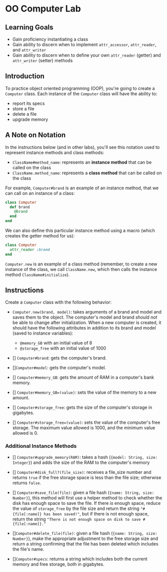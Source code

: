 # OO Computer Lab

## Learning Goals

- Gain proficiency instantiating a class
- Gain ability to discern when to implement `attr_accessor`, `attr_reader`, and
  `attr_writer`
- Gain ability to discern when to define your own `attr_reader` (getter) and
  `attr_writer` (setter) methods

## Introduction

To practice object oriented programming (OOP), you're going to create a `Computer`
class. Each instance of the `Computer` class will have the ability to:

- report its specs
- store a file
- delete a file
- upgrade memory

## A Note on Notation

In the instructions below (and in other labs), you'll see this notation used to
represent instance methods and class methods:

- `ClassName#method_name`: represents an **instance method** that can be called
  on the class
- `ClassName.method_name`: represents a **class method** that can be called on
  the class

For example, `Computer#brand` is an example of an instance method, that we can call
on an instance of a class:

```rb
class Computer
  def brand
    @brand
  end
end
```

We can also define this particular instance method using a macro (which creates
the getter method for us):

```rb
class Computer
  attr_reader :brand
end
```

`Computer.new` is an example of a class method (remember, to create a new instance
of the class, we call `ClassName.new`, which then calls the instance method
`ClassName#initialize`).

## Instructions

Create a `Computer` class with the following behavior:

- `Computer.new(brand, model)`: takes arguments of a brand and model and saves them to the object.
  The computer's model and brand _should not_ be able to change after initialization. When a
  new computer is created, it should have the following attributes in addition
  to its brand and model (saved to instance variables):

  - `@memory_GB` with an initial value of 8
  - `@storage_free` with an initial value of 1000

- [] `Computer#brand`: gets the computer's brand.

- []`Computer#model`: gets the computer's model.

- [] `Computer#memory_GB`: gets the amount of RAM in a computer's bank memory.

- [] `Computer#memory_GB=(value)`: sets the value of the memory to a new amount.

- [] `Computer#storage_free`: gets the size of the computer's storage in gigabytes.

- [] `Computer#storage_free=(value)`: sets the value of the computer's free storage. The maximum value allowed is 1000, and the minimum value allowed is 0.

### Additional Instance Methods

- [] `Computer#upgrade_memory(RAM)`: takes a hash (`{model: String, size: Integer}`) and adds the size of the RAM to the computer's memory

- [] `Computer#disk_full?(file_size)`: receives a file_size number and returns `true` if the free storage space is less than the file size; otherwise returns `false`.

- [] `Computer#save_file(file)`: given a file hash (`{name: String, size: Number}`), this method will first use a helper method to check whether the disk has enough space to save the file. If there _is_ enough space, reduce the value of `storage_free` by the file size and return the string `"#{file[:name]} has been saved!"`, but if there is not enough space, return the string `"There is not enough space on disk to save #{file[:name]}."`

- []`Computer#delete_file(file)`: given a file hash (`{name: String, size: Number}`), make the appropriate adjustment to the free storage size and return a string confirming that the file has been deleted which includes the file's name.

- []`Computer#specs`: returns a string which includes both the current memory and free storage, both in gigabytes.
